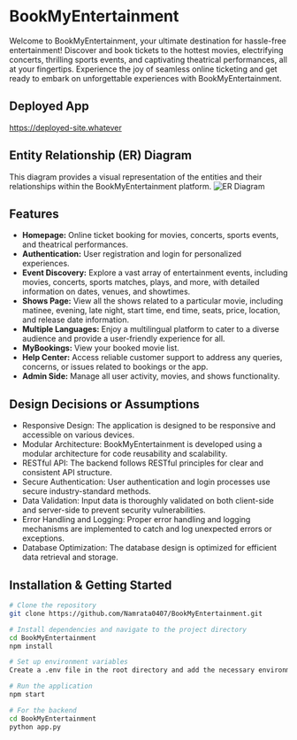 # BookMyEntertainment

Welcome to BookMyEntertainment, your ultimate destination for hassle-free entertainment! Discover and book tickets to the hottest movies, electrifying concerts, thrilling sports events, and captivating theatrical performances, all at your fingertips. Experience the joy of seamless online ticketing and get ready to embark on unforgettable experiences with BookMyEntertainment.

## Deployed App

<!-- Add the link to your deployed application here -->
https://deployed-site.whatever

## Entity Relationship (ER) Diagram
This diagram provides a visual representation of the entities and their relationships within the BookMyEntertainment platform.
![ER Diagram](https://github.com/Namrata0407/BookMyEntertainment/assets/112812835/3107a30a-a9f1-4bf2-9db3-fc48e4e8b8de)



## Features

- **Homepage:** Online ticket booking for movies, concerts, sports events, and theatrical performances.
- **Authentication:** User registration and login for personalized experiences.
- **Event Discovery:** Explore a vast array of entertainment events, including movies, concerts, sports matches, plays, and more, with detailed information on dates, venues, and showtimes.
- **Shows Page:** View all the shows related to a particular movie, including matinee, evening, late night, start time, end time, seats, price, location, and release date information.
- **Multiple Languages:** Enjoy a multilingual platform to cater to a diverse audience and provide a user-friendly experience for all.
- **MyBookings:** View your booked movie list.
- **Help Center:** Access reliable customer support to address any queries, concerns, or issues related to bookings or the app.
- **Admin Side:** Manage all user activity, movies, and shows functionality.

## Design Decisions or Assumptions

- Responsive Design: The application is designed to be responsive and accessible on various devices.
- Modular Architecture: BookMyEntertainment is developed using a modular architecture for code reusability and scalability.
- RESTful API: The backend follows RESTful principles for clear and consistent API structure.
- Secure Authentication: User authentication and login processes use secure industry-standard methods.
- Data Validation: Input data is thoroughly validated on both client-side and server-side to prevent security vulnerabilities.
- Error Handling and Logging: Proper error handling and logging mechanisms are implemented to catch and log unexpected errors or exceptions.
- Database Optimization: The database design is optimized for efficient data retrieval and storage.

## Installation & Getting Started

```bash
# Clone the repository
git clone https://github.com/Namrata0407/BookMyEntertainment.git

# Install dependencies and navigate to the project directory
cd BookMyEntertainment
npm install

# Set up environment variables
Create a .env file in the root directory and add the necessary environment variables (e.g., database connection string, API keys).

# Run the application
npm start

# For the backend
cd BookMyEntertainment
python app.py
